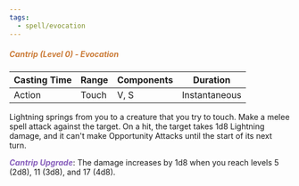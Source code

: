 ```yaml
---
tags:
  - spell/evocation
---
```

##### *<span style="color:rgb(203, 123, 55)">Cantrip (Level 0) - Evocation</span>*

| Casting Time | Range | Components | Duration      |
| ------------ | ----- | ---------- | ------------- |
| Action       | Touch | V, S       | Instantaneous |


Lightning springs from you to a creature that you try to touch. Make a melee spell attack against the target. On a hit, the target takes 1d8 Lightning damage, and it can't make Opportunity Attacks until the start of its next turn.  

**<span style="color:rgb(134, 93, 187)">_Cantrip Upgrade_</span>**: The damage increases by 1d8 when you reach levels 5 (2d8), 11 (3d8), and 17 (4d8).